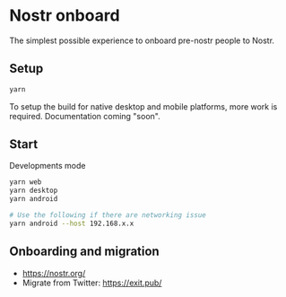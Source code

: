 # Nostr onboard

The simplest possible experience to onboard pre-nostr people to Nostr.

## Setup

```sh
yarn
```

To setup the build for native desktop and mobile platforms, more work is required. Documentation coming "soon".

## Start

Developments mode

```sh
yarn web
yarn desktop
yarn android

# Use the following if there are networking issue
yarn android --host 192.168.x.x
```

## Onboarding and migration

* https://nostr.org/
* Migrate from Twitter: https://exit.pub/
